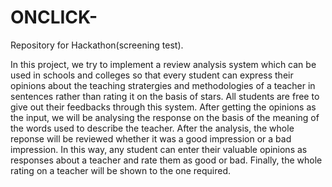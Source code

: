 # ONCLICK-
Repository for Hackathon(screening test).


In this project, we try to implement a review analysis system which can be used in schools and colleges so that every student can express their opinions about the teaching stratergies and methodologies of a teacher in sentences rather than rating it on the basis of stars. All students are free to give out their feedbacks through this system. After getting the opinions as the input, we will be analysing the response on the basis of the meaning of the words used to describe the teacher. After the analysis, the whole reponse will be reviewed whether it was a good impression or a bad impression. In this way, any student can enter their valuable opinions as responses about a teacher and rate them as good or bad. Finally, the whole rating on a teacher will be shown to the one required.
